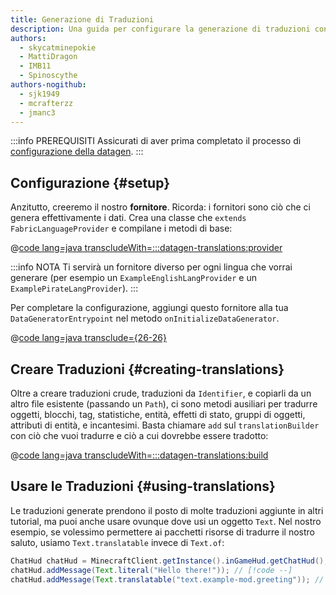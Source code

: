 ```yaml
---
title: Generazione di Traduzioni
description: Una guida per configurare la generazione di traduzioni con datagen.
authors:
  - skycatminepokie
  - MattiDragon
  - IMB11
  - Spinoscythe
authors-nogithub:
  - sjk1949
  - mcrafterzz
  - jmanc3
---
```


:::info PREREQUISITI
Assicurati di aver prima completato il processo di [configurazione della datagen](./setup).
:::

## Configurazione {#setup}

Anzitutto, creeremo il nostro **fornitore**. Ricorda: i fornitori sono ciò che ci genera effettivamente i dati. Crea una classe che `extends FabricLanguageProvider` e compilane i metodi di base:

@[code lang=java transcludeWith=:::datagen-translations:provider](@/reference/1.21.1/src/client/java/com/example/docs/datagen/ExampleModEnglishLangProvider.java)

:::info NOTA
Ti servirà un fornitore diverso per ogni lingua che vorrai generare (per esempio un `ExampleEnglishLangProvider` e un `ExamplePirateLangProvider`).
:::

Per completare la configurazione, aggiungi questo fornitore alla tua `DataGeneratorEntrypoint` nel metodo `onInitializeDataGenerator`.

@[code lang=java transclude={26-26}](@/reference/1.21.1/src/client/java/com/example/docs/datagen/ExampleModDataGenerator.java)

## Creare Traduzioni {#creating-translations}

Oltre a creare traduzioni crude, traduzioni da `Identifier`, e copiarli da un altro file esistente (passando un `Path`), ci sono metodi ausiliari per tradurre oggetti, blocchi, tag, statistiche, entità, effetti di stato, gruppi di oggetti, attributi di entità, e incantesimi. Basta chiamare `add` sul `translationBuilder` con ciò che vuoi tradurre e ciò a cui dovrebbe essere tradotto:

@[code lang=java transcludeWith=:::datagen-translations:build](@/reference/1.21.1/src/client/java/com/example/docs/datagen/ExampleModEnglishLangProvider.java)

## Usare le Traduzioni {#using-translations}

Le traduzioni generate prendono il posto di molte traduzioni aggiunte in altri tutorial, ma puoi anche usare ovunque dove usi un oggetto `Text`. Nel nostro esempio, se volessimo permettere ai pacchetti risorse di tradurre il nostro saluto, usiamo `Text.translatable` invece di `Text.of`:

```java
ChatHud chatHud = MinecraftClient.getInstance().inGameHud.getChatHud();
chatHud.addMessage(Text.literal("Hello there!")); // [!code --]
chatHud.addMessage(Text.translatable("text.example-mod.greeting")); // [!code ++]
```
